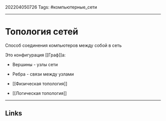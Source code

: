202204050726
Tags: #компьютерные_сети

---

# Топология сетей
Способ соединения компьютеров между собой в сеть

Это конфигурация [[Граф]]а:
- Вершины - узлы сети 
- Ребра - связи между узлами

- [[Физическая топология]]
- [[Логическая топология]]

---
## Links